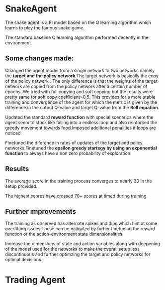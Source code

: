 # SnakeAgent
The snake agent is a Rl model based on the Q learning algorithm which learns to play the famous snake game.

The standard baseline Q learning algorithm performed decently in the environment.

## Some changes made:

Changed the agent model from a single network to two networks namely the **target and the policy network**.The target network is basically the copy of the policy network . The only difference is that the weights of the target network are copied from the policy network after a certain number of epochs. We tried with full copying and soft copying but the results were pretty same for soft copy coefficient>0.5. This provides for a more stable training and convergence of the agent for which the metric is given by the difference in the output Q-value and target Q-value from the **Bell equation**.

Updated the standard **reward function** with special scenarios where the agent seem to stuck like falling into a endless loop and also reinforced the greedy movement towards food.Imposed additional penalities if loops are noticed.

Finetuned the diference in rates of updates of the target and policy networks.Finetuned the **epsilon greedy startegy by using an exponential function** to always have a non zero probability of exploration.

## Results 

The average score in the training process converges to nearly 30 in the setup provided.

The highest scores have crossed 70+ scores at timed during training.

## Further improvements

The training as observed has alternate spikes and dips which hint at some overfitting issues.These can be mitigated by furher finetuning the reward function or the action-environment state dimensionalities.

Increase the dimensions of state and action variables along with deepening of the model used for the networks to make the overall setup less discontinuous and further optimzing the target and policy networks for optimal decisions.







# Trading Agent

